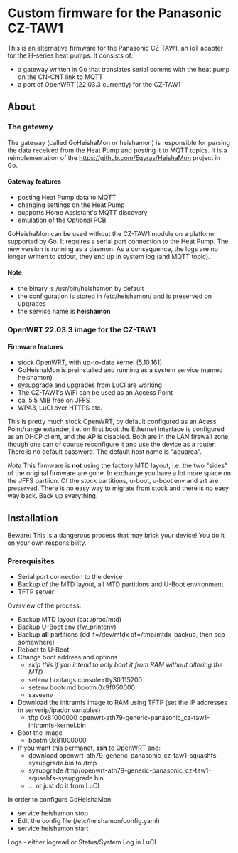 # Custom firmware for the Panasonic CZ-TAW1

This is an alternative firmware for the Panasonic CZ-TAW1, an IoT adapter for
the H-series heat pumps. It consists of:

* a gateway written in Go that translates serial comms with the heat pump on
  the CN-CNT link to MQTT
* a port of OpenWRT (22.03.3 currently) for the CZ-TAW1

## About

### The gateway

The gateway (called GoHeishaMon or heishamon) is responsible for parsing the data
received from the Heat Pump and posting it to MQTT topics. It is a reimplementation
of the <https://github.com/Egyras/HeishaMon> project in Go.

#### Gateway features

* posting Heat Pump data to MQTT
* changing settings on the Heat Pump
* supports Home Assistant's MQTT discovery
* emulation of the Optional PCB

GoHeishaMon can be used without the CZ-TAW1 module on a platform supported by Go.
It requires a serial port connection to the Heat Pump. The new version is running
as a daemon. As a consequence, the logs are no longer written to stdout,
they end up in system log (and MQTT topic).

#### Note

* the binary is /usr/bin/heishamon by default
* the configuration is stored in /etc/heishamon/ and is preserved on upgrades
* the service name is **heishamon**

### OpenWRT 22.03.3 image for the CZ-TAW1

#### Firmware features

* stock OpenWRT, with up-to-date kernel (5.10.161)
* GoHeishaMon is preinstalled and running as a system service (named heishamon)
* sysupgrade and upgrades from LuCI are working
* The CZ-TAW1's WiFi can be used as an Access Point
* ca. 5.5 MiB free on JFFS
* WPA3, LuCI over HTTPS etc.

This is pretty much stock OpenWRT, by default configured as an Acess Point/range
extender, i.e. on first boot the Ethernet interface is configured as an DHCP client,
and the AP is disabled. Both are in the LAN firewall zone, though one can of course
reconfigure it and use the device as a router.
There is no default password. The default host name is "aquarea".

*Note*
This firmware is **not** using the factory MTD layout, i.e. the two "sides" of
the original firmware are gone. In exchange you have a lot more space on the JFFS
partiion. Of the stock partitions, u-boot, u-boot env and art are preserved.
There is no easy way to migrate from stock and there is no easy way back.
Back up everything.

## Installation

Beware: This is a dangerous process that may brick your device! You do it on your
own responsibility.

### Prerequisites

* Serial port connection to the device
* Backup of the MTD layout, all MTD partitions and U-Boot environment
* TFTP server

Overview of the process:

* Backup MTD layout (cat /proc/mtd)
* Backup U-Boot env (fw_printenv)
* Backup **all** partitions (dd if=/dev/mtdx of=/tmp/mtdx_backup, then scp somewhere)
* Reboot to U-Boot
* Change boot address and options
  * *skip this if you intend to only boot it from RAM without altering the MTD*
  * setenv bootargs console=ttyS0,115200
  * setenv bootcmd bootm 0x9f050000
  * saveenv
* Download the initramfs image to RAM using TFTP
  (set the IP addresses in serverip/ipaddr variables)
  * tftp 0x81000000 openwrt-ath79-generic-panasonic_cz-taw1-initramfs-kernel.bin
* Boot the image
  * bootm 0x81000000
* If you want this permanet, **ssh** to OpenWRT and:
  * download openwrt-ath79-generic-panasonic_cz-taw1-squashfs-sysupgrade.bin to /tmp
  * sysupgrade /tmp/openwrt-ath79-generic-panasonic_cz-taw1-squashfs-sysupgrade.bin
  * ... or just do it from LuCI

In order to configure GoHeishaMon:

* service heishamon stop
* Edit the config file (/etc/heishamon/config.yaml)
* service heishamon start

Logs - either logread or Status/System Log in LuCI
